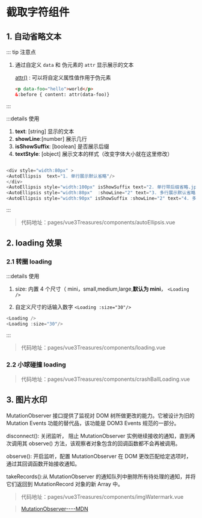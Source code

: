 # 截取字符组件

<script setup>
import AutoEllipsis from './components/autoEllipsis.vue'
import Loading from './components/loading.vue'
import ImgWatermark from './components/imgWatermark.vue'
import CrashBallLoading from './components/crashBallLoading.vue'

</script>

## 1. 自动省略文本

::: tip 注意点

1. 通过自定义 `data` 和 伪元素的 `attr` 显示展示的文本

   [attr()](https://developer.mozilla.org/zh-CN/docs/Web/CSS/attr)
   : 可以将自定义属性值作用于伪元素

   ```html
   <p data-foo="hello">world</p>
   &:before { content: attr(data-foo)}
   ```

:::

<div style="width:80px" >
<AutoEllipsis  text="1. 单行展示默认省略"/>
</div>
<AutoEllipsis style="width:100px" isShowSuffix text="2. 单行带后缀省略.jpeg"/>
<AutoEllipsis style="width:80px"  :showLine="2" text="3. 多行展示默认省略展示默认省略.jpeg"/>
<AutoEllipsis style="width:120px" isShowSuffix :showLine="2" text="4. 多行展示带后缀省略多行展示带后缀省略.jpg"/>

:::details 使用

1. **text**: [string] 显示的文本
2. **showLine**:[number] 展示几行
3. **isShowSuffix**: [boolean] 是否展示后缀
4. **textStyle**: [object] 展示文本的样式（改变字体大小就在这里修改）

```js

<div style="width:80px" >
<AutoEllipsis  text="1. 单行展示默认省略"/>
</div>
<AutoEllipsis style="width:100px" isShowSuffix text="2. 单行带后缀省略.jpeg"/>
<AutoEllipsis style="width:80px"  :showLine="2" text="3. 多行展示默认省略展示默认省略.jpeg"/>
<AutoEllipsis style="width:90px" isShowSuffix :showLine="2" text="4. 多行展示带后缀省略多行展示带后缀省略.jpg"/>
```

:::

> 代码地址：pages/vue3Treasures/components/autoEllipsis.vue

## 2. loading 效果

### 2.1 转圈 loading

<Loading />
<Loading :size="30"/>

:::details 使用

1. size: 内置 4 个尺寸（ mini，small,medium,large,**默认为 mini**， `<Loading />`

2. 自定义尺寸的话输入数字 `<Loading :size="30"/>`

```js
<Loading />
<Loading :size="30"/>
```

:::

> 代码地址：pages/vue3Treasures/components/loading.vue

### 2.2 小球碰撞 loading

<CrashBallLoading/>

> 代码地址：pages/vue3Treasures/components/crashBallLoading.vue

## 3. 图片水印

<ImgWatermark text="侵权必究">
<div >
  MutationObserver 接口提供了监视对 DOM 树所做更改的能力。它被设计为旧的 Mutation Events 功能的替代品，该功能是 DOM3 Events 规范的一部分。

disconnect(): 关闭监听， 阻止 MutationObserver 实例继续接收的通知，直到再次调用其 observe() 方法，该观察者对象包含的回调函数都不会再被调用。

observe(): 开启监听，配置 MutationObserver 在 DOM 更改匹配给定选项时，通过其回调函数开始接收通知。

takeRecords():从 MutationObserver 的通知队列中删除所有待处理的通知，并将它们返回到 MutationRecord 对象的新 Array 中。

</div>
</ImgWatermark>

> 代码地址：pages/vue3Treasures/components/imgWatermark.vue

> [MutationObserver----MDN](https://developer.mozilla.org/zh-CN/docs/Web/API/MutationObserver)
